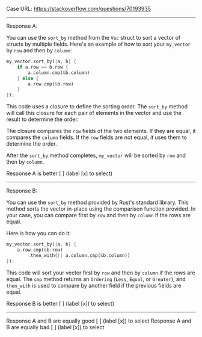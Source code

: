 Case URL: https://stackoverflow.com/questions/70193935

------
Response A:

You can use the `sort_by` method from the `Vec` struct to sort a vector of structs by multiple fields. Here's an example of how to sort your `my_vector` by `row` and then by `column`:

```rust
my_vector.sort_by(|a, b| {
    if a.row == b.row {
        a.column.cmp(&b.column)
    } else {
        a.row.cmp(&b.row)
    }
});
```

This code uses a closure to define the sorting order. The `sort_by` method will call this closure for each pair of elements in the vector and use the result to determine the order.

The closure compares the `row` fields of the two elements. If they are equal, it compares the `column` fields. If the `row` fields are not equal, it uses them to determine the order.

After the `sort_by` method completes, `my_vector` will be sorted by `row` and then by `column`.

Response A is better [ ] (label [x] to select)

-------
Response B:

You can use the `sort_by` method provided by Rust's standard library. This method sorts the vector in-place using the comparison function provided. In your case, you can compare first by `row` and then by `column` if the rows are equal.

Here is how you can do it:

```rust
my_vector.sort_by(|a, b| {
    a.row.cmp(&b.row)
        .then_with(|| a.column.cmp(&b.column))
});
```

This code will sort your vector first by `row` and then by `column` if the rows are equal. The `cmp` method returns an `Ordering` (`Less`, `Equal`, or `Greater`), and `then_with` is used to compare by another field if the previous fields are equal.

Response B is better [ ] (label [x]) to select)

-------

Response A and B are equally good [ ] (label [x]) to select
Response A and B are equally bad [ ] (label [x]) to select
